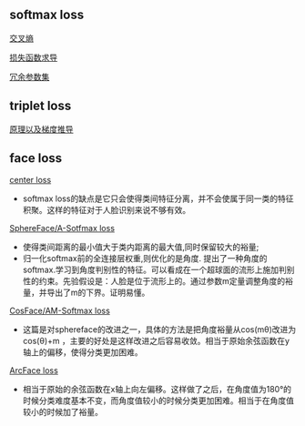 ## softmax loss

[交叉熵](https://blog.csdn.net/tsyccnh/article/details/79163834)

[损失函数求导](https://blog.csdn.net/zb1165048017/article/details/64122890) 

[冗余参数集](http://ufldl.stanford.edu/wiki/index.php/Softmax回归)

## triplet loss

[原理以及梯度推导](https://blog.csdn.net/tangwei2014/article/details/46788025)


## face loss
[center loss](https://blog.csdn.net/u014230646/article/details/53764079)
- softmax loss的缺点是它只会使得类间特征分离，并不会使属于同一类的特征积聚。这样的特征对于人脸识别来说不够有效。

[SphereFace/A-Sotfmax loss](https://www.cnblogs.com/heguanyou/p/7503025.html)
- 使得类间距离的最小值大于类内距离的最大值,同时保留较大的裕量;
- 归一化softmax前的全连接层权重,则优化的是角度. 
提出了一种角度的softmax.学习到角度判别性的特征。可以看成在一个超球面的流形上施加判别性的约束。先验假设是：人脸是位于流形上的。通过参数m定量调整角度的裕量，并导出了m的下界。证明易懂。

[CosFace/AM-Softmax loss](https://blog.csdn.net/u014230646/article/details/79487404)
- 这篇是对sphereface的改进之一，具体的方法是把角度裕量从cos(mθ)改进为cos(θ)+m
，主要的好处是这样改进之后容易收敛。相当于原始余弦函数在y轴上的偏移，使得分类更加困难。

[ArcFace loss](https://blog.csdn.net/u014230646/article/details/79487720)
- 相当于原始的余弦函数在x轴上向左偏移。这样做了之后，在角度值为180°的时候分类难度基本不变，而角度值较小的时候分类更加困难。相当于在角度值较小的时候加了裕量。




